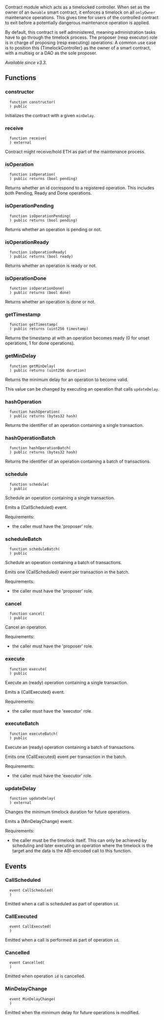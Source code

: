 
Contract module which acts as a timelocked controller. When set as the
owner of an `Ownable` smart contract, it enforces a timelock on all
`onlyOwner` maintenance operations. This gives time for users of the
controlled contract to exit before a potentially dangerous maintenance
operation is applied.

By default, this contract is self administered, meaning administration tasks
have to go through the timelock process. The proposer (resp executor) role
is in charge of proposing (resp executing) operations. A common use case is
to position this {TimelockController} as the owner of a smart contract, with
a multisig or a DAO as the sole proposer.

_Available since v3.3._

## Functions
### constructor
```solidity
  function constructor(
  ) public
```

Initializes the contract with a given `minDelay`.


### receive
```solidity
  function receive(
  ) external
```

Contract might receive/hold ETH as part of the maintenance process.


### isOperation
```solidity
  function isOperation(
  ) public returns (bool pending)
```

Returns whether an id correspond to a registered operation. This
includes both Pending, Ready and Done operations.


### isOperationPending
```solidity
  function isOperationPending(
  ) public returns (bool pending)
```

Returns whether an operation is pending or not.


### isOperationReady
```solidity
  function isOperationReady(
  ) public returns (bool ready)
```

Returns whether an operation is ready or not.


### isOperationDone
```solidity
  function isOperationDone(
  ) public returns (bool done)
```

Returns whether an operation is done or not.


### getTimestamp
```solidity
  function getTimestamp(
  ) public returns (uint256 timestamp)
```

Returns the timestamp at with an operation becomes ready (0 for
unset operations, 1 for done operations).


### getMinDelay
```solidity
  function getMinDelay(
  ) public returns (uint256 duration)
```

Returns the minimum delay for an operation to become valid.

This value can be changed by executing an operation that calls `updateDelay`.


### hashOperation
```solidity
  function hashOperation(
  ) public returns (bytes32 hash)
```

Returns the identifier of an operation containing a single
transaction.


### hashOperationBatch
```solidity
  function hashOperationBatch(
  ) public returns (bytes32 hash)
```

Returns the identifier of an operation containing a batch of
transactions.


### schedule
```solidity
  function schedule(
  ) public
```

Schedule an operation containing a single transaction.

Emits a {CallScheduled} event.

Requirements:

- the caller must have the 'proposer' role.


### scheduleBatch
```solidity
  function scheduleBatch(
  ) public
```

Schedule an operation containing a batch of transactions.

Emits one {CallScheduled} event per transaction in the batch.

Requirements:

- the caller must have the 'proposer' role.


### cancel
```solidity
  function cancel(
  ) public
```

Cancel an operation.

Requirements:

- the caller must have the 'proposer' role.


### execute
```solidity
  function execute(
  ) public
```

Execute an (ready) operation containing a single transaction.

Emits a {CallExecuted} event.

Requirements:

- the caller must have the 'executor' role.


### executeBatch
```solidity
  function executeBatch(
  ) public
```

Execute an (ready) operation containing a batch of transactions.

Emits one {CallExecuted} event per transaction in the batch.

Requirements:

- the caller must have the 'executor' role.


### updateDelay
```solidity
  function updateDelay(
  ) external
```

Changes the minimum timelock duration for future operations.

Emits a {MinDelayChange} event.

Requirements:

- the caller must be the timelock itself. This can only be achieved by scheduling and later executing
an operation where the timelock is the target and the data is the ABI-encoded call to this function.


## Events
### CallScheduled
```solidity
  event CallScheduled(
  )
```

Emitted when a call is scheduled as part of operation `id`.

### CallExecuted
```solidity
  event CallExecuted(
  )
```

Emitted when a call is performed as part of operation `id`.

### Cancelled
```solidity
  event Cancelled(
  )
```

Emitted when operation `id` is cancelled.

### MinDelayChange
```solidity
  event MinDelayChange(
  )
```

Emitted when the minimum delay for future operations is modified.

